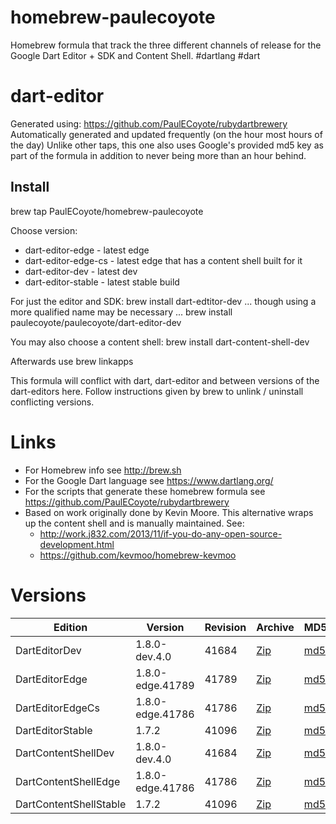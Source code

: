 homebrew-paulecoyote
====================

Homebrew formula that track the three different channels of release for the Google Dart Editor + SDK and Content Shell.  #dartlang #dart

dart-editor
===========

Generated using: https://github.com/PaulECoyote/rubydartbrewery
Automatically generated and updated frequently (on the hour most hours of the day)
Unlike other taps, this one also uses Google's provided md5 key as part of the formula in addition to never being more than an hour behind.

Install
-------
brew tap PaulECoyote/homebrew-paulecoyote

Choose version:
* dart-editor-edge - latest edge
* dart-editor-edge-cs - latest edge that has a content shell built for it
* dart-editor-dev - latest dev
* dart-editor-stable - latest stable build

For just the editor and SDK:
brew install dart-edtitor-dev
... though using a more qualified name may be necessary ...
brew install paulecoyote/paulecoyote/dart-editor-dev

You may also choose a content shell:
brew install dart-content-shell-dev

Afterwards use 
brew linkapps

This formula will conflict with dart, dart-editor and between versions of the dart-editors here.  Follow instructions given by brew to unlink / uninstall conflicting versions.

Links
=====
* For Homebrew info see http://brew.sh
* For the Google Dart language see https://www.dartlang.org/
* For the scripts that generate these homebrew formula see https://github.com/PaulECoyote/rubydartbrewery
* Based on work originally done by Kevin Moore. This alternative wraps up the content shell and is manually maintained.  See: 
    * http://work.j832.com/2013/11/if-you-do-any-open-source-development.html
    * https://github.com/kevmoo/homebrew-kevmoo

Versions
========
| Edition | Version | Revision | Archive | MD5 | Notes |
| ------- | ------- | -------- | ------- | --- | ----- |
| DartEditorDev | 1.8.0-dev.4.0 | 41684 | [Zip](https://storage.googleapis.com/dart-archive/channels/dev/release/41684/editor/darteditor-macos-x64.zip) | [md5](https://storage.googleapis.com/dart-archive/channels/dev/release/41684/editor/darteditor-macos-x64.zip.md5sum) | [Changes](https://storage.googleapis.com/dart-archive/channels/dev/release/latest/changelog.html) |
| DartEditorEdge | 1.8.0-edge.41789 | 41789 | [Zip](https://storage.googleapis.com/dart-archive/channels/be/raw/41789/editor/darteditor-macos-x64.zip) | [md5](https://storage.googleapis.com/dart-archive/channels/be/raw/41789/editor/darteditor-macos-x64.zip.md5sum) | - |
| DartEditorEdgeCs | 1.8.0-edge.41786 | 41786 | [Zip](https://storage.googleapis.com/dart-archive/channels/be/raw/41786/editor/darteditor-macos-x64.zip) | [md5](https://storage.googleapis.com/dart-archive/channels/be/raw/41786/editor/darteditor-macos-x64.zip.md5sum) | - |
| DartEditorStable | 1.7.2 | 41096 | [Zip](https://storage.googleapis.com/dart-archive/channels/stable/release/41096/editor/darteditor-macos-x64.zip) | [md5](https://storage.googleapis.com/dart-archive/channels/stable/release/41096/editor/darteditor-macos-x64.zip.md5sum) | [Changes](https://storage.googleapis.com/dart-archive/channels/stable/release/latest/changelog.html) |
| DartContentShellDev | 1.8.0-dev.4.0 | 41684 | [Zip](https://storage.googleapis.com/dart-archive/channels/dev/release/41684/dartium/content_shell-macos-ia32-release.zip) | [md5](https://storage.googleapis.com/dart-archive/channels/dev/release/41684/dartium/content_shell-macos-ia32-release.zip.md5sum) | - |
| DartContentShellEdge | 1.8.0-edge.41786 | 41786 | [Zip](https://storage.googleapis.com/dart-archive/channels/be/raw/41786/dartium/content_shell-macos-ia32-release.zip) | [md5](https://storage.googleapis.com/dart-archive/channels/be/raw/41786/dartium/content_shell-macos-ia32-release.zip.md5sum) | - |
| DartContentShellStable | 1.7.2 | 41096 | [Zip](https://storage.googleapis.com/dart-archive/channels/stable/release/41096/dartium/content_shell-macos-ia32-release.zip) | [md5](https://storage.googleapis.com/dart-archive/channels/stable/release/41096/dartium/content_shell-macos-ia32-release.zip.md5sum) | - |
